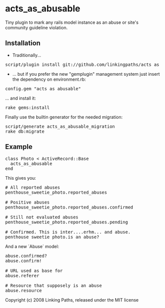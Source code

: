 acts\_as\_abusable
==================

Tiny plugin to mark any rails model instance as an abuse or site's community guideline violation.

Installation
------------

* Traditionally...

<pre>
script/plugin install git://github.com/linkingpaths/acts_as_abusable.git
</pre>

* ... but if you prefer the new "gemplugin" management system just insert the dependency on environment.rb:
<pre>
config.gem "acts_as_abusable"
</pre>
... and install it:
<pre>
rake gems:install
</pre>

Finally use the builtin generator for the needed migration:

<pre>
script/generate acts_as_abusable_migration
rake db:migrate
</pre>


Example
-------

<pre>
class Photo < ActiveRecord::Base
  acts_as_abusable
end
</pre>

This gives you:

<pre>
# All reported abuses
penthouse_sweetie_photo.reported_abuses

# Positive abuses
penthouse_sweetie_photo.reported_abuses.confirmed

# Still not evaluated abuses
penthouse_sweetie_photo.reported_abuses.pending

# Confirmed. This is inter....erhm... and abuse.
penthouse_sweetie_photo.is_an_abuse?
</pre>

And a new ´Abuse´ model:

<pre>
abuse.confirmed?
abuse.confirm!

# URL used as base for 
abuse.referer

# Resource that supposely is an abuse
abuse.resource
</pre>

Copyright (c) 2008 Linking Paths, released under the MIT license

